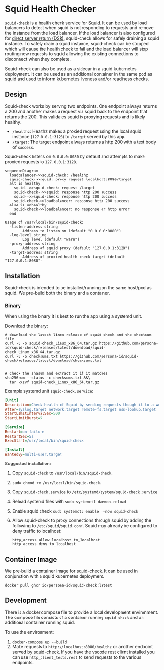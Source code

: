 # Squid Health Checker

`squid-check` is a health check service for [Squid](http://www.squid-cache.org). It can be used by load balancers to detect when squid is not responding to requests and remove the instance from the load balancer. If the load balancer is also configured for [direct server return (DSR)](https://www.haproxy.com/blog/layer-4-load-balancing-direct-server-return-mode), squid-check allows for safely draining a squid instance. To safely drain a squid instance, squid-check can be stopped which will cause the health check to fail and the load balancer will stop routing new requests to squid allowing the existing connections to disconnect when they complete.

Squid-check can also be used as a sidecar in a squid kubernetes deployment. It can be used as an additional container in the same pod as squid and used to inform kubernetes liveness and/or readiness checks.

## Design

Squid-check works by serving two endpoints. One endpoint always returns a 200 and another makes a request via squid back to the endpoint that returns the 200. This validates squid is proxying requests and is likely healthy.

- `/healthz`: Healthz makes a proxied request using the local squid instance (`127.0.0.1:3128`) to `/target` served by this app.
- `/target`: The target endpoint always returns a http 200 with a text body of `success`.

Squid-check listens on `0.0.0.0:8080` by default and attempts to make proxied requests to `127.0.0.1:3128`.

```mermaid
sequenceDiagram
  loadbalancer->>squid-check: /healthz
  squid-check->>squid: proxy request localhost:8080/target
  alt is healthy
    squid-->>squid-check: request /target
    squid-check-->>squid: response http 200 success
    squid-->>squid-check: response http 200 success
    squid-check->>loadbalancer: response http 200 success
  else is unhealthy
    squid-check->>loadbalancer: no response or http error
  end
```

```shell
Usage of /usr/local/bin/squid-check:
  -listen-address string
        Address to listen on (default "0.0.0.0:8080")
  -log-level string
        Log level (default "warn")
  -proxy-address string
        Address of squid proxy (default "127.0.0.1:3128")
  -target-address string
        Address of proxied health check target (default "127.0.0.1:8080")
```

## Installation

Squid-check is intended to be installed/running on the same host/pod as squid. We pre-build both the binary and a container.

### Binary

When using the binary it is best to run the app using a systemd unit.

Download the binary:

```shell
# download the latest linux release of squid-check and the checksum file
curl -L -o squid-check_Linux_x86_64.tar.gz https://github.com/persona-id/squid-check/releases/latest/download/squid-check_Linux_x86_64.tar.gz
curl -L -o checksums.txt https://github.com/persona-id/squid-check/releases/latest/download/checksums.txt


# check the shasum and extract it if it matches
sha256sum --status -c checksums.txt &&\
  tar -xzvf squid-check_Linux_x86_64.tar.gz
```

Example systemd unit `squid-check.service`:

```ini
[Unit]
Description=Check health of Squid by sending requests though it to a web server
After=syslog.target network.target remote-fs.target nss-lookup.target
StartLimitIntervalSec=500
StartLimitBurst=5

[Service]
Restart=on-failure
RestartSec=5s
ExecStart=/usr/local/bin/squid-check

[Install]
WantedBy=multi-user.target
```

Suggested installation:
1. Copy `squid-check` to `/usr/local/bin/squid-check`.
2. `sudo chmod +x /usr/local/bin/squid-check`.
3. Copy `squid-check.service` to `/etc/systemd/system/squid-check.service`
4. Reload systemd files with `sudo systemctl daemon-reload`
5. Enable squid check `sudo systemctl enable --now squid-check`
6. Allow squid-check to proxy connections through squid by adding the following to `/etc/squid/squid.conf`. Squid may already be configured to deny traffic to localhost:

    ```squidconf
    http_access allow localhost to_localhost
    http_access deny to_localhost
    ```

## Container Image

We pre-build a container image for squid-check. It can be used in conjunction with a squid kubernetes deployment.

```shell
docker pull ghcr.io/persona-id/squid-check:latest
```

## Development

There is a docker compose file to provide a local development environment. The compose file consists of a container running `squid-check` and an additional container running squid.

To use the environment:

1. `docker-compose up --build`
2. Make requests to `http://localhost:8080/healthz` or another endpoint served by squid-check. If you have the vscode rest client installed you can use `http_client_tests.rest` to send requests to the various endpoints.
